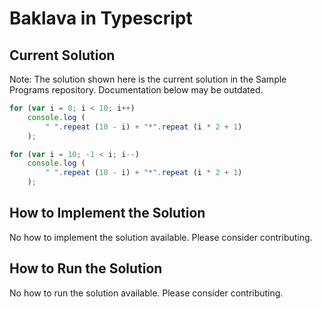 # Baklava in Typescript

## Current Solution

Note: The solution shown here is the current solution in the Sample Programs repository. Documentation below may be outdated.

```Typescript
for (var i = 0; i < 10; i++)
    console.log (
        " ".repeat (10 - i) + "*".repeat (i * 2 + 1)
    );

for (var i = 10; -1 < i; i--)
    console.log (
        " ".repeat (10 - i) + "*".repeat (i * 2 + 1)
    );

```

## How to Implement the Solution

No how to implement the solution available. Please consider contributing.

## How to Run the Solution

No how to run the solution available. Please consider contributing.